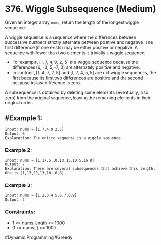 # 376. Wiggle Subsequence (Medium)

Given an integer array `nums`, return the length of the longest wiggle sequence.

A wiggle sequence is a sequence where the differences between successive numbers strictly alternate between positive and negative. The first difference (if one exists) may be either positive or negative. A sequence with fewer than two elements is trivially a wiggle sequence.

- For example, [1, 7, 4, 9, 2, 5] is a wiggle sequence because the differences (6, -3, 5, -7, 3) are alternately positive and negative.
- In contrast, [1, 4, 7, 2, 5] and [1, 7, 4, 5, 5] are not wiggle sequences, the first because its first two differences are positive and the second because its last difference is zero.

A subsequence is obtained by deleting some elements (eventually, also zero) from the original sequence, leaving the remaining elements in their original order.

## #Example 1:

```
Input: nums = [1,7,4,9,2,5]
Output: 6
Explanation: The entire sequence is a wiggle sequence.
```

### Example 2:

```
Input: nums = [1,17,5,10,13,15,10,5,16,8]
Output: 7
Explanation: There are several subsequences that achieve this length. One is [1,17,10,13,10,16,8].
```

### Example 3:

```
Input: nums = [1,2,3,4,5,6,7,8,9]
Output: 2
```

### Constraints:

- 1 <= nums.length <= 1000
- 0 <= nums[i] <= 1000

#Dynamic Programming #Greedy
